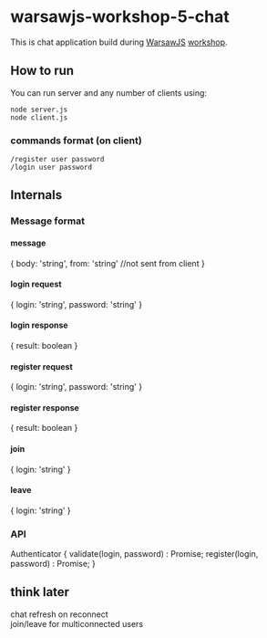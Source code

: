# warsawjs-workshop-5-chat 

This is chat application build during [WarsawJS](https://www.meetup.com/WarsawJS/) [workshop](https://www.meetup.com/WarsawJS/events/238992698/).

## How to run
You can run server and any number of clients using:

    node server.js
    node client.js

### commands format (on client)
    
    /register user password
    /login user password

## Internals
### Message format
#### message

{
  body: 'string',
  from: 'string'  //not sent from client
}

#### login request

{
  login: 'string',
  password: 'string'
}

#### login response

{
  result: boolean
}

#### register request

{
  login: 'string',
  password: 'string'
}

#### register response

{
  result: boolean
}

#### join

{
  login: 'string'
}

#### leave

{
  login: 'string'
}


### API
Authenticator {
  validate(login, password) : Promise<boolean>;
  register(login, password) : Promise<undefined>;
}

## think later
chat refresh on reconnect  
join/leave for multiconnected users  
